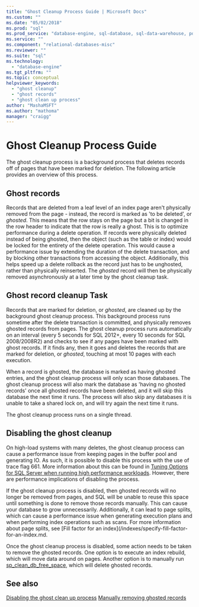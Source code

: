 ```yaml
---
title: "Ghost Cleanup Process Guide | Microsoft Docs"
ms.custom: ""
ms.date: "05/02/2018"
ms.prod: "sql"
ms.prod_service: "database-engine, sql-database, sql-data-warehouse, pdw"
ms.service: ""
ms.component: "relational-databases-misc"
ms.reviewer: ""
ms.suite: "sql"
ms.technology: 
  - "database-engine"
ms.tgt_pltfrm: ""
ms.topic: conceptual
helpviewer_keywords: 
  - "ghost cleanup"
  - "ghost records"
  - "ghost clean up process" 
author: "MashaMSFT"
ms.author: "mathoma"
manager: "craigg"
---
```

# Ghost Cleanup Process Guide

The ghost cleanup process is a background process that deletes records off of pages that have been marked for deletion. The following article provides an overview of this process.

## Ghost records

Records that are deleted from a leaf level of an index page aren't physically removed from the page - instead, the record is marked as 'to be deleted', or *ghosted*. 
This means that the row stays on the page but a bit is changed in the row header to indicate that the row is really a ghost. This is to optimize performance during a delete operation.  If records were physically deleted instead of being ghosted, then the object (such as the table or index) would be locked for the entirety of the delete operation. This would cause a performance issue by extending the duration of the delete transaction, and by blocking other transactions from accessing the object. Additionally, this helps speed up a delete rollback as the record just has to be unghosted, rather than physically reinserted. The *ghosted* record will then be physically removed asynchronously at a later time by the ghost cleanup task.

## Ghost record cleanup Task

Records that are marked for deletion, or *ghosted*, are cleaned up by the background ghost cleanup process. This background process runs sometime after the delete transaction is committed, and physically removes ghosted records from pages. The ghost cleanup process runs automatically on an interval (every 5 seconds for SQL 2012+, every 10 seconds for SQL 2008/2008R2) and checks to see if any pages have been marked with ghost records. If it finds any, then it goes and deletes the records that are marked for deletion, or *ghosted*, touching at most 10 pages with each execution.

When a record is ghosted, the database is marked as having ghosted entries, and the ghost cleanup process will only scan those databases. The ghost cleanup process will also mark the database as 'having no ghosted records' once all ghosted records have been deleted, and it will skip this database the next time it runs. The process will also skip any databases it is unable to take a shared lock on, and will try again the next time it runs.

The ghost cleanup process runs on a single thread.

## Disabling the ghost cleanup

On high-load systems with many deletes, the ghost cleanup process can cause a performance issue from keeping pages in the buffer pool and generating IO. As such, it is possible to disable this process with the use of trace flag 661. More information about this can be found in [Tuning Options for SQL Server when running high performance workloads](https://support.microsoft.com/en-us/help/920093/tuning-options-for-sql-server-when-running-in-high-performance-workloa). However, there are performance implications of disabling the process.

If the ghost cleanup process is disabled, then ghosted records will no longer be removed from pages, and SQL will be unable to reuse this space until something is done to remove those records manually. This can cause your database to grow unnecessarily. Additionally, it can lead to page splits, which can cause a performance issue when generating execution plans and when performing index operations such as scans. For more information about page splits, see [Fill factor for an index](/indexes/specify-fill-factor-for-an-index.md.

Once the ghost cleanup process is disabled, some action needs to be taken to remove the ghosted records. One option is to execute an index rebuild, which will move data around on pages. Another option is to manually run [sp_clean_db_free_space](/system-stored-procedures/sp-clean-db-free-space-transact-sql.md), which will delete ghosted records.


## See also  
[Disabling the ghost clean up process](https://support.microsoft.com/en-us/help/920093/tuning-options-for-sql-server-when-running-in-high-performance-workloa)
[Manually removing ghosted records](/system-stored-procedures/sp-clean-db-free-space-transact-sql.md)
